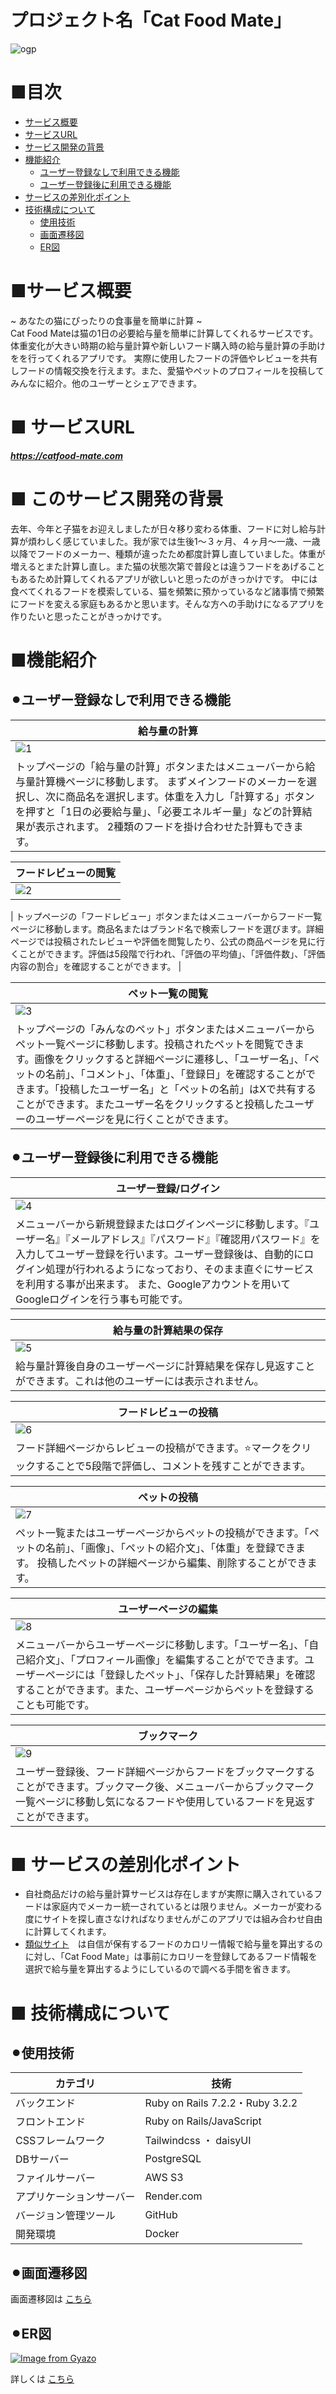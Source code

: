 # プロジェクト名「Cat Food Mate」
![ogp](https://github.com/user-attachments/assets/e6fcf627-2889-4b78-a3f4-a96dd162a5e7)

# ■目次
- [サービス概要](https://github.com/abusumi/cat-project/edit/main/README.md#%E3%82%B5%E3%83%BC%E3%83%93%E3%82%B9%E6%A6%82%E8%A6%81)
- [サービスURL](https://github.com/abusumi/cat-project/edit/main/README.md#%E3%82%B5%E3%83%BC%E3%83%93%E3%82%B9%E6%A6%82%E8%A6%81)
- [サービス開発の背景](https://github.com/abusumi/cat-project/edit/main/README.md#%E3%82%B5%E3%83%BC%E3%83%93%E3%82%B9%E6%A6%82%E8%A6%81)
- [機能紹介](https://github.com/abusumi/cat-project/edit/main/README.md#%E3%82%B5%E3%83%BC%E3%83%93%E3%82%B9%E6%A6%82%E8%A6%81)
  - [ユーザー登録なしで利用できる機能](https://github.com/abusumi/cat-project/edit/main/README.md#%E3%82%B5%E3%83%BC%E3%83%93%E3%82%B9%E6%A6%82%E8%A6%81)
  - [ユーザー登録後に利用できる機能](https://github.com/abusumi/cat-project/edit/main/README.md#%E3%82%B5%E3%83%BC%E3%83%93%E3%82%B9%E6%A6%82%E8%A6%81)
- [サービスの差別化ポイント](https://github.com/abusumi/cat-project/edit/main/README.md#%E3%82%B5%E3%83%BC%E3%83%93%E3%82%B9%E6%A6%82%E8%A6%81)
- [技術構成について](https://github.com/abusumi/cat-project/edit/main/README.md#%E3%82%B5%E3%83%BC%E3%83%93%E3%82%B9%E6%A6%82%E8%A6%81)
  - [使用技術](https://github.com/abusumi/cat-project/edit/main/README.md#%E3%82%B5%E3%83%BC%E3%83%93%E3%82%B9%E6%A6%82%E8%A6%81)
  - [画面遷移図](https://github.com/abusumi/cat-project/edit/main/README.md#%E3%82%B5%E3%83%BC%E3%83%93%E3%82%B9%E6%A6%82%E8%A6%81)
  - [ER図](https://github.com/abusumi/cat-project/edit/main/README.md#%E3%82%B5%E3%83%BC%E3%83%93%E3%82%B9%E6%A6%82%E8%A6%81)

# ■サービス概要
~ あなたの猫にぴったりの食事量を簡単に計算 ~  
Cat Food Mateは猫の1日の必要給与量を簡単に計算してくれるサービスです。
体重変化が大きい時期の給与量計算や新しいフード購入時の給与量計算の手助けをを行ってくれるアプリです。
実際に使用したフードの評価やレビューを共有しフードの情報交換を行えます。また、愛猫やペットのプロフィールを投稿してみんなに紹介。他のユーザーとシェアできます。

# ■ サービスURL
***https://catfood-mate.com***

# ■ このサービス開発の背景
去年、今年と子猫をお迎えしましたが日々移り変わる体重、フードに対し給与計算が煩わしく感じていました。我が家では生後1〜３ヶ月、４ヶ月〜一歳、一歳以降でフードのメーカー、種類が違ったため都度計算し直していました。体重が増えるとまた計算し直し。また猫の状態次第で普段とは違うフードをあげることもあるため計算してくれるアプリが欲しいと思ったのがきっかけです。
中には食べてくれるフードを模索している、猫を頻繁に預かっているなど諸事情で頻繁にフードを変える家庭もあるかと思います。そんな方への手助けになるアプリを作りたいと思ったことがきっかけです。

# ■機能紹介
## ⚫︎ユーザー登録なしで利用できる機能
| 給与量の計算 |
|---|
|![1](https://github.com/user-attachments/assets/5850f038-0cd2-469c-979d-592c9fd1a55a)|
| トップページの「給与量の計算」ボタンまたはメニューバーから給与量計算機ページに移動します。 まずメインフードのメーカーを選択し、次に商品名を選択します。体重を入力し「計算する」ボタンを押すと「1日の必要給与量」、「必要エネルギー量」などの計算結果が表示されます。  2種類のフードを掛け合わせた計算もできます。|

| フードレビューの閲覧 |
|---|
|![2](https://github.com/user-attachments/assets/3f870834-4ef0-48af-9df0-1a756c9fa0eb)|

| トップページの「フードレビュー」ボタンまたはメニューバーからフード一覧ページに移動します。商品名またはブランド名で検索しフードを選びます。詳細ページでは投稿されたレビューや評価を閲覧したり、公式の商品ページを見に行くことができます。評価は5段階で行われ、「評価の平均値」、「評価件数」、「評価内容の割合」を確認することができます。 |

| ペット一覧の閲覧 |
|---|
|![3](https://github.com/user-attachments/assets/c99f1339-c71f-4f48-b7e7-de96c0e77f03)|
| トップページの「みんなのペット」ボタンまたはメニューバーからペット一覧ページに移動します。投稿されたペットを閲覧できます。画像をクリックすると詳細ページに遷移し、「ユーザー名」、「ペットの名前」、「コメント」、「体重」、「登録日」を確認することができます。「投稿したユーザー名」と「ペットの名前」はXで共有することができます。またユーザー名をクリックすると投稿したユーザーのユーザーページを見に行くことができます。 |

## ⚫︎ユーザー登録後に利用できる機能
| ユーザー登録/ログイン |
|---|
|![4](https://github.com/user-attachments/assets/b8c1d57d-17f2-4ab4-a736-0a4425e83452)|
| メニューバーから新規登録またはログインページに移動します。『ユーザー名』『メールアドレス』『パスワード』『確認用パスワード』を入力してユーザー登録を行います。ユーザー登録後は、自動的にログイン処理が行われるようになっており、そのまま直ぐにサービスを利用する事が出来ます。  また、Googleアカウントを用いてGoogleログインを行う事も可能です。 |


| 給与量の計算結果の保存 |
|---|
|![5](https://github.com/user-attachments/assets/35a97c95-64b7-43cb-84f9-3bfdf27cdef7)|
| 給与量計算後自身のユーザーページに計算結果を保存し見返すことができます。これは他のユーザーには表示されません。 |

| フードレビューの投稿 |
|---|
|![6](https://github.com/user-attachments/assets/c87adfa0-0276-466e-92a1-cc2aab6a68a4)|
| フード詳細ページからレビューの投稿ができます。⭐️マークをクリックすることで5段階で評価し、コメントを残すことができます。 |

| ペットの投稿 |
|---|
|![7](https://github.com/user-attachments/assets/340f2687-6748-4d3d-ae8d-93c57fd98bbb)|
| ペット一覧またはユーザーページからペットの投稿ができます。「ペットの名前」、「画像」、「ペットの紹介文」、「体重」を登録できます。  投稿したペットの詳細ページから編集、削除することができます。|

| ユーザーページの編集 |
|---|
|![8](https://github.com/user-attachments/assets/67e3384b-d562-489b-8620-2ac3f88d9f40)|
| メニューバーからユーザーページに移動します。「ユーザー名」、「自己紹介文」、「プロフィール画像」を編集することがでできます。ユーザーページには「登録したペット」、「保存した計算結果」を確認することができます。また、ユーザーページからペットを登録することも可能です。|

| ブックマーク |
|---|
|![9](https://github.com/user-attachments/assets/ae2648fd-1643-4217-929d-1f3d83fc8a63)|
| ユーザー登録後、フード詳細ページからフードをブックマークすることができます。ブックマーク後、メニューバーからブックマーク一覧ページに移動し気になるフードや使用しているフードを見返すことができます。 |


# ■ サービスの差別化ポイント
- 自社商品だけの給与量計算サービスは存在しますが実際に購入されているフードは家庭内でメーカー統一されているとは限りません。メーカーが変わる度にサイトを探し直さなければなりませんがこのアプリでは組み合わせ自由に計算してくれます。
- [類似サイト](https://jamc.co.jp/calc_01/)　は自信が保有するフードのカロリー情報で給与量を算出するのに対し、「Cat Food Mate」は事前にカロリーを登録してあるフード情報を選択で給与量を算出するようにしているので調べる手間を省きます。



# ■ 技術構成について
## ⚫︎使用技術
|カテゴリ|技術|
|---|---|
|バックエンド|Ruby on Rails 7.2.2・Ruby 3.2.2|
|フロントエンド|Ruby on Rails/JavaScript|
|CSSフレームワーク|Tailwindcss ・ daisyUI|
|DBサーバー|PostgreSQL|
|ファイルサーバー|AWS S3|
|アプリケーションサーバー|Render.com|
|バージョン管理ツール|GitHub|
|開発環境|Docker|


## ⚫︎画面遷移図
画面遷移図は [こちら](https://www.figma.com/design/jfImpWjg65KPVDRxaSXvFQ/%E7%94%BB%E9%9D%A2%E9%81%B7%E7%A7%BB%E5%9B%B3?node-id=0-1&node-type=canvas&t=uf64iiMxuP1pxCDT-0)

## ⚫︎ER図
[![Image from Gyazo](https://i.gyazo.com/cafd9b7399c22587d9bf218d80509868.png)](https://gyazo.com/cafd9b7399c22587d9bf218d80509868)

詳しくは [こちら](https://drive.google.com/file/d/18AUWoT777u1tXFmUPnCD8LOkT8qov7YB/view?usp=sharing)
